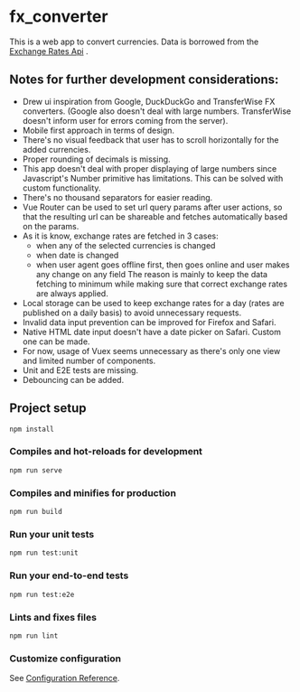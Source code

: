 # fx_converter

This is a web app to convert currencies. Data is borrowed from the [Exchange Rates Api](https://exchangeratesapi.io/) .

## Notes for further development considerations:

- Drew ui inspiration from Google, DuckDuckGo and TransferWise FX converters. (Google also doesn't deal with large numbers. TransferWise doesn't inform user for errors coming from the server).
- Mobile first approach in terms of design.
- There's no visual feedback that user has to scroll horizontally for the added currencies.
- Proper rounding of decimals is missing.
- This app doesn't deal with proper displaying of large numbers since Javascript's Number primitive has limitations. This can be solved with custom functionality.
- There's no thousand separators for easier reading.
- Vue Router can be used to set url query params after user actions, so that the resulting url can be shareable and fetches automatically based on the params.
- As it is know, exchange rates are fetched in 3 cases:
  - when any of the selected currencies is changed
  - when date is changed
  - when user agent goes offline first, then goes online and user makes any change on any field
    The reason is mainly to keep the data fetching to minimum while making sure that correct exchange rates are always applied.
- Local storage can be used to keep exchange rates for a day (rates are published on a daily basis) to avoid unnecessary requests.
- Invalid data input prevention can be improved for Firefox and Safari.
- Native HTML date input doesn't have a date picker on Safari. Custom one can be made.
- For now, usage of Vuex seems unnecessary as there's only one view and limited number of components.
- Unit and E2E tests are missing.
- Debouncing can be added. 

## Project setup

```
npm install
```

### Compiles and hot-reloads for development

```
npm run serve
```

### Compiles and minifies for production

```
npm run build
```

### Run your unit tests

```
npm run test:unit
```

### Run your end-to-end tests

```
npm run test:e2e
```

### Lints and fixes files

```
npm run lint
```

### Customize configuration

See [Configuration Reference](https://cli.vuejs.org/config/).
